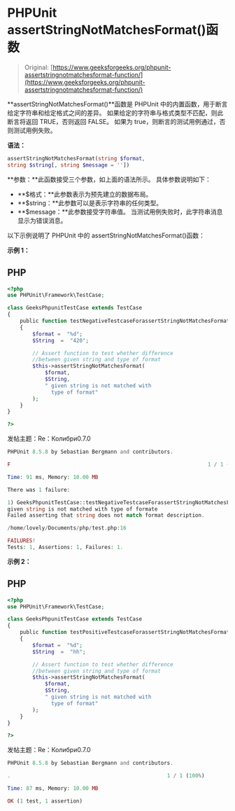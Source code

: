 # PHPUnit assertStringNotMatchesFormat()函数

> Original: [https://www.geeksforgeeks.org/phpunit-assertstringnotmatchesformat-function/](https://www.geeksforgeeks.org/phpunit-assertstringnotmatchesformat-function/)

**assertStringNotMatchesFormat()**函数是 PHPUnit 中的内置函数，用于断言给定字符串和给定格式之间的差异。 如果给定的字符串与格式类型不匹配，则此断言将返回 TRUE，否则返回 FALSE。 如果为 true，则断言的测试用例通过，否则测试用例失败。

**语法：**

```php
assertStringNotMatchesFormat(string $format, 
string $string[, string $message = ''])

```

**参数：**此函数接受三个参数，如上面的语法所示。 具体参数说明如下：

*   **$格式：**此参数表示为预先建立的数据布局。
*   **$string：**此参数可以是表示字符串的任何类型。
*   **$message：**此参数接受字符串值。 当测试用例失败时，此字符串消息显示为错误消息。

以下示例说明了 PHPUnit 中的 assertStringNotMatchesFormat()函数：

**示例 1：**

## PHP

```php
<?php 
use PHPUnit\Framework\TestCase; 

class GeeksPhpunitTestCase extends TestCase 
{ 
    public function testNegativeTestcaseForassertStringNotMatchesFormat()
    { 
        $format =  "%d"; 
        $String  =  "420";

        // Assert function to test whether difference
        //between given string and type of format
        $this->assertStringNotMatchesFormat(
            $format,
            $String,
            " given string is not matched with 
              type of format"
        ); 
    } 
} 

?> 
```

发帖主题：Re：Колибри0.7.0

```php
PHPUnit 8.5.8 by Sebastian Bergmann and contributors.

F                                                               1 / 1 (100%)

Time: 91 ms, Memory: 10.00 MB

There was 1 failure:

1) GeeksPhpunitTestCase::testNegativeTestcaseForassertStringNotMatchesFormat
given string is not matched with type of formate
Failed asserting that string does not match format description.

/home/lovely/Documents/php/test.php:16

FAILURES!
Tests: 1, Assertions: 1, Failures: 1.

```

**示例 2：**

## PHP

```php
<?php 
use PHPUnit\Framework\TestCase; 

class GeeksPhpunitTestCase extends TestCase 
{ 
    public function testPositiveTestcaseForassertStringNotMatchesFormat()
    { 
        $format =  "%d"; 
        $String  =  "hh";

        // Assert function to test whether difference
        //between given string and type of format
        $this->assertStringNotMatchesFormat(
            $format,
            $String,
            " given string is not matched with 
              type of format"
        ); 
    } 
} 

?>
```

发帖主题：Re：Колибри0.7.0

```php
PHPUnit 8.5.8 by Sebastian Bergmann and contributors.

.                                                  1 / 1 (100%)

Time: 87 ms, Memory: 10.00 MB

OK (1 test, 1 assertion)

```